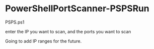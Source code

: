 # PowerShellPortScanner-PSPSRun 
PSPS.ps1

enter the IP you want to scan, and the ports you want to scan

Going to add IP ranges for the future.


